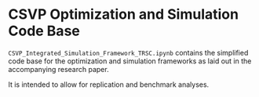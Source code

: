 # CSVP Optimization and Simulation Code Base

`CSVP_Integrated_Simulation_Framework_TRSC.ipynb` contains the simplified code base for the optimization and simulation frameworks as laid out in the accompanying research paper.

It is intended to allow for replication and benchmark analyses.

